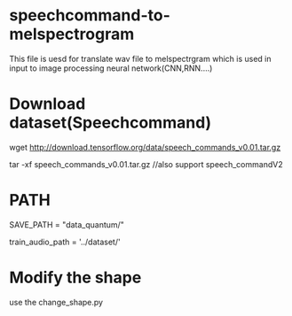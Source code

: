 # speechcommand-to-melspectrogram
This file is uesd for translate wav file to melspectrgram which is used in input to image processing neural network(CNN,RNN....)
# Download dataset(Speechcommand)
wget http://download.tensorflow.org/data/speech_commands_v0.01.tar.gz

tar -xf speech_commands_v0.01.tar.gz
//also support speech_commandV2
# PATH
SAVE_PATH = "data_quantum/" 

train_audio_path = '../dataset/'

# Modify the shape
use the change_shape.py
